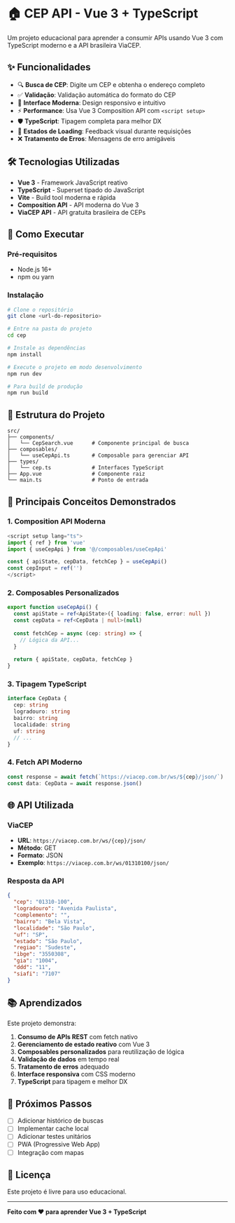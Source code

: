 # 🏠 CEP API - Vue 3 + TypeScript

Um projeto educacional para aprender a consumir APIs usando Vue 3 com TypeScript moderno e a API brasileira ViaCEP.

## ✨ Funcionalidades

- 🔍 **Busca de CEP**: Digite um CEP e obtenha o endereço completo
- ✅ **Validação**: Validação automática do formato do CEP
- 🎨 **Interface Moderna**: Design responsivo e intuitivo
- ⚡ **Performance**: Usa Vue 3 Composition API com `<script setup>`
- 🛡️ **TypeScript**: Tipagem completa para melhor DX
- 🔄 **Estados de Loading**: Feedback visual durante requisições
- ❌ **Tratamento de Erros**: Mensagens de erro amigáveis

## 🛠️ Tecnologias Utilizadas

- **Vue 3** - Framework JavaScript reativo
- **TypeScript** - Superset tipado do JavaScript
- **Vite** - Build tool moderna e rápida
- **Composition API** - API moderna do Vue 3
- **ViaCEP API** - API gratuita brasileira de CEPs

## 🚀 Como Executar

### Pré-requisitos
- Node.js 16+ 
- npm ou yarn

### Instalação
```bash
# Clone o repositório
git clone <url-do-repositorio>

# Entre na pasta do projeto
cd cep

# Instale as dependências
npm install

# Execute o projeto em modo desenvolvimento
npm run dev

# Para build de produção
npm run build
```

## 📁 Estrutura do Projeto

```
src/
├── components/
│   └── CepSearch.vue      # Componente principal de busca
├── composables/
│   └── useCepApi.ts       # Composable para gerenciar API
├── types/
│   └── cep.ts             # Interfaces TypeScript
├── App.vue                # Componente raiz
└── main.ts                # Ponto de entrada
```

## 🔧 Principais Conceitos Demonstrados

### 1. **Composition API Moderna**
```typescript
<script setup lang="ts">
import { ref } from 'vue'
import { useCepApi } from '@/composables/useCepApi'

const { apiState, cepData, fetchCep } = useCepApi()
const cepInput = ref('')
</script>
```

### 2. **Composables Personalizados**
```typescript
export function useCepApi() {
  const apiState = ref<ApiState>({ loading: false, error: null })
  const cepData = ref<CepData | null>(null)
  
  const fetchCep = async (cep: string) => {
    // Lógica da API...
  }
  
  return { apiState, cepData, fetchCep }
}
```

### 3. **Tipagem TypeScript**
```typescript
interface CepData {
  cep: string
  logradouro: string
  bairro: string
  localidade: string
  uf: string
  // ...
}
```

### 4. **Fetch API Moderno**
```typescript
const response = await fetch(`https://viacep.com.br/ws/${cep}/json/`)
const data: CepData = await response.json()
```

## 🌐 API Utilizada

### ViaCEP
- **URL**: `https://viacep.com.br/ws/{cep}/json/`
- **Método**: GET
- **Formato**: JSON
- **Exemplo**: `https://viacep.com.br/ws/01310100/json/`

### Resposta da API
```json
{
  "cep": "01310-100",
  "logradouro": "Avenida Paulista",
  "complemento": "",
  "bairro": "Bela Vista",
  "localidade": "São Paulo",
  "uf": "SP",
  "estado": "São Paulo",
  "regiao": "Sudeste",
  "ibge": "3550308",
  "gia": "1004",
  "ddd": "11",
  "siafi": "7107"
}
```

## 📚 Aprendizados

Este projeto demonstra:

1. **Consumo de APIs REST** com fetch nativo
2. **Gerenciamento de estado reativo** com Vue 3
3. **Composables personalizados** para reutilização de lógica
4. **Validação de dados** em tempo real
5. **Tratamento de erros** adequado
6. **Interface responsiva** com CSS moderno
7. **TypeScript** para tipagem e melhor DX

## 🎯 Próximos Passos

- [ ] Adicionar histórico de buscas
- [ ] Implementar cache local
- [ ] Adicionar testes unitários
- [ ] PWA (Progressive Web App)
- [ ] Integração com mapas

## 📄 Licença

Este projeto é livre para uso educacional.

---

**Feito com ❤️ para aprender Vue 3 + TypeScript**
